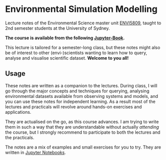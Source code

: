 # Environmental Simulation Modelling

Lecture notes of the Environmental Science master unit [ENVI5809](https://www.sydney.edu.au/courses/units-of-study/2021/envi/envi5809.html), taught to 2nd semester students at the University of Sydney.

**The course is available from the following [Jupyter-Book](https://tristansalles.github.io/EnviReef/welcome.html).**

This lecture is tailored for a semester-long class, but these notes might also be of interest to other (envi-)scientists wanting to learn how to query, analyse and visualise scientific dataset. **Welcome to you all!**

## Usage

These notes are written as a companion to the lectures. During class, I will go through the major concepts and techniques for querying, analysing environmental datasets available from observing systems and models, and you can use these notes for independent learning. As a result most of the lectures and practicals will revolve around hands-on exercises and applications.

They are actualised on the go, as this course advances. I am trying to write them in such a way that they are understandable without actually *attending* the course, but I strongly recommend to participate to both the lectures and the practicals.

The notes are a mix of examples and small exercises for you to try. They are written in [Jupyter Notebooks](https://jupyter-notebook.readthedocs.io).
